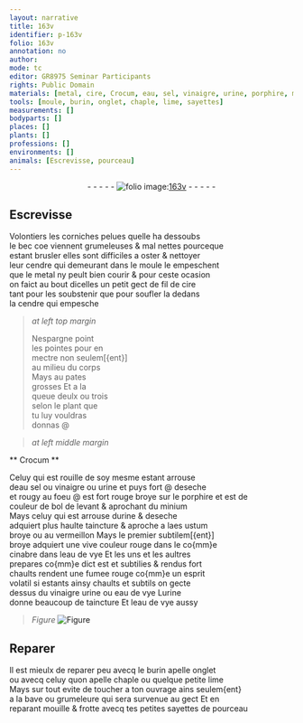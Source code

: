 ```yaml
---
layout: narrative
title: 163v
identifier: p-163v
folio: 163v
annotation: no
author:
mode: tc
editor: GR8975 Seminar Participants
rights: Public Domain
materials: [metal, cire, Crocum, eau, sel, vinaigre, urine, porphire, minium, aes ustum, vermeillon, cinabre, eau de vye]
tools: [moule, burin, onglet, chaple, lime, sayettes]
measurements: []
bodyparts: []
places: []
plants: []
professions: []
environments: []
animals: [Escrevisse, pourceau]
---
```


<div class="folio" align="center">- - - - - <a href="http://gallica.bnf.fr/ark:/12148/btv1b10500001g/f332.image" target="_blank"><img src="https://cu-mkp.github.io/2017-workshop-edition/assets/photo-icon.png" alt="folio image: " style="display:inline-block; margin-bottom:-3px;"/>163v</a> - - - - - </div>  
  

## <span class="al">Escrevisse</span>

 
Volontiers les corniches pelues quelle ha dessoubs<br/> le bec <span class="del">coe</span> viennent grumeleuses & mal nettes pourceque<br/> estant brusler elles sont difficiles a oster & nettoyer<br/> leur cendre qui demeurant dans le <span class="tl">moule</span> <span class="del">le</span> empeschent<br/> que le <span class="m">metal</span> ny peult bien courir & pour ceste ocasion<br/> on faict au bout dicelles un petit gect de fil de <span class="m">cire</span><br/> tant pour les soubstenir que pour soufler la dedans<br/> la cendre qui empesche
 
> *at left top margin*
> 
> 
>  Nespargne point<br/> les pointes pour en<br/> mectre non seulem[{ent}]<br/> au milieu du corps<br/> Mays au pates<br/> grosses Et a la<br/> queue deulx ou trois<br/> selon le plant que<br/> tu luy vouldras<br/> donnas @
 
 
> *at left middle margin*
> 
> 
>   

** <span class="m">Crocum</span> **

 
Celuy qui est rouille de soy mesme estant arrouse<br/> d<span class="m">eau</span> <span class="m">sel</span> ou <span class="m">vinaigre</span> ou <span class="m">urine</span> et puys <span class="add">fort</span> @ deseche<br/> <span class="add">et rougy au foeu</span> @ est fort rouge broye sur le <span class="m">porphire</span> et est de<br/> couleur de bol de levant & aprochant du <span class="m">minium</span><br/> Mays celuy qui est arrouse d<span class="m">urine</span> & deseche<br/> adquiert plus haulte taincture & aproche a l<span class="m">aes ustum</span><br/> broye ou au <span class="m">vermeillon</span> Mays le premier subtilem[{ent}]<br/> broye adquiert une vive couleur rouge <span class="del">dans le</span> co{mm}e<br/> <span class="m">cinabre</span> dans l<span class="m">eau de vye</span> Et les uns et les aultres<br/> prepares co{mm}e dict est et subtilies & rendus fort<br/> chaults rendent une fumee rouge co{mm}e un esprit<br/> volatil si estants ainsy chaults et subtils on gecte<br/> dessus du <span class="m">vinaigre</span> <span class="m">urine</span> ou <span class="m">eau de vye</span> L<span class="m">urine</span><br/> donne beaucoup de taincture Et l<span class="m">eau de vye</span> aussy
  
> *Figure*
> <a href="https://drive.google.com/open?id=0B9-oNrvWdlO5anJvd0FQQ3BkRFE" target="_blank"><img src="https://cu-mkp.github.io/GR8975-edition/assets/photo-icon.png" alt="Figure" style="display:inline-block; margin-bottom:-3px;"/></a>
 
 
  

## Reparer

 
Il est mieulx de reparer peu avecq le <span class="tl">burin</span> apelle <span class="tl">onglet</span><br/> ou avecq celuy quon apelle <span class="tl">chaple</span> ou quelque petite <span class="tl">lime</span><br/> Mays sur tout evite de toucher a ton ouvrage ains seulem{ent}<br/> a la bave ou grumeleure qui sera survenue au gect Et en<br/> reparant mouille & frotte avecq tes petites <span class="tl">sayettes</span> de <span class="al">pourceau</span>
 

